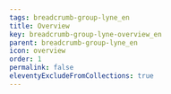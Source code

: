 ```yaml
---
tags: breadcrumb-group-lyne_en
title: Overview
key: breadcrumb-group-lyne-overview_en
parent: breadcrumb-group-lyne_en
icon: overview
order: 1
permalink: false
eleventyExcludeFromCollections: true
---
```


